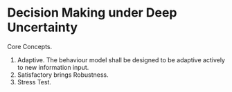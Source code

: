 

# Decision Making under Deep Uncertainty

Core Concepts.

1. Adaptive. The behaviour model shall be designed to be adaptive actively to new information input.
2. Satisfactory brings Robustness. 
3. Stress Test. 

